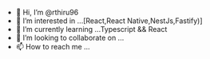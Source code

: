 - 👋 Hi, I’m @rthiru96
- 👀 I’m interested in ...[React,React Native,NestJs,Fastify)]
- 🌱 I’m currently learning ...Typescript && React
- 💞️ I’m looking to collaborate on ...
- 📫 How to reach me ...

<!---
rthiru96/rthiru96 is a ✨ special ✨ repository because its `README.md` (this file) appears on your GitHub profile.
You can click the Preview link to take a look at your changes.
--->
